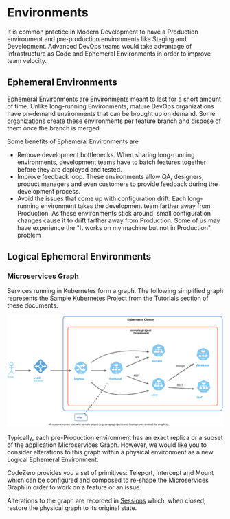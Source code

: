 # Environments

It is common practice in Modern Development to have a Production environment and
pre-production environments like Staging and Development. Advanced DevOps teams
would take advantage of Infrastructure as Code and Ephemeral Environments in
order to improve team velocity.

## Ephemeral Environments

Ephemeral Environments are Environments meant to last for a short amount of
time. Unlike long-running Environments, mature DevOps organizations have
on-demand environments that can be brought up on demand. Some organizations
create these environments per feature branch and dispose of them once the branch
is merged.

Some benefits of Ephemeral Environments are

[//]: <> (https://www.bunnyshell.com/blog/what-are-ephemeral-environment)

- Remove development bottlenecks. When sharing long-running environments,
  development teams have to batch features together before they are deployed and
  tested.
- Improve feedback loop. These environments allow QA, designers, product
  managers and even customers to provide feedback during the development
  process.
- Avoid the issues that come up with configuration drift. Each long-running
  environment takes the development team farther away from Production. As these
  environments stick around, small configuration changes cause it to drift
  farther away from Production. Some of us may have experience the "It works on
  my machine but not in Production" problem

## Logical Ephemeral Environments

### Microservices Graph

Services running in Kubernetes form a graph. The following simplified graph
represents the Sample Kubernetes Project from the Tutorials section of these
documents.

![Simple Architecture](../_media/architecture/sample-simple-architecture.svg)

Typically, each pre-Production environment has an exact replica or a subset of
the application Microservices Graph. However, we would like you to consider
alterations to this graph within a physical environment as a new Logical
Ephemeral Environment.

CodeZero provides you a set of primitives: Teleport, Intercept and Mount which
can be configured and composed to re-shape the Microservices Graph in order to
work on a feature or an issue.

Alterations to the graph are recorded in [Sessions](sessions.md) which, when
closed, restore the physical graph to its original state.
